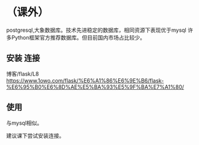 （课外）
===
postgresql,大象数据库。技术先进稳定的数据库，相同资源下表现优于mysql
许多Python框架官方推荐数据库。但目前国内市场占比较少。

## 安装  连接
博客/flask/L8  https://www.1owo.com/flask/%E6%A1%86%E6%9E%B6/flask-%E6%95%B0%E6%8D%AE%E5%BA%93%E5%9F%BA%E7%A1%80/

## 使用
与mysql相似。


建议课下尝试安装连接。